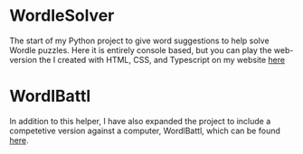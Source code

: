# WordleSolver
The start of my Python project to give word suggestions to help solve Wordle puzzles. Here it is entirely console based, but you can play the web-version the I created with HTML, CSS, and Typescript on my website [here](https://elodinlaarz.github.io/wordlHelpr.html)

# WordlBattl
In addition to this helper, I have also expanded the project to include a competetive version against a computer, WordlBattl, which can be found [here](https://elodinlaarz.github.io/wordlBattl.html).
